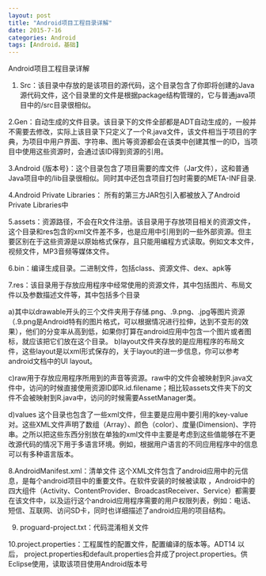 ```yaml
---
layout: post
title: "Android项目工程目录详解"
date: 2015-7-16
categories: Android
tags: [Android，基础]
---
```

Android项目工程目录详解

<!-- more -->

1. Src：该目录中存放的是该项目的源代码，这个目录包含了你即将创建的Java源代码文件，这个目录里的文件是根据package结构管理的，它与普通java项目中的/src目录很相似。

2.Gen：自动生成的文件目录。该目录下的文件全部都是ADT自动生成的，一般并不需要去修改，实际上该目录下只定义了一个R.java文件，该文件相当于项目的字典，为项目中用户界面、字符串、图片等资源都会在该类中创建其惟一的ID，当项目中使用这些资源时，会通过该ID得到资源的引用。

3.Android {版本号}：这个目录包含了项目需要的库文件（Jar文件），这和普通Java项目中的/lib目录很相似。同时其中还包含项目打包时需要的META-INF目录.

4.Android Private Libraries： 所有的第三方JAR包引入都被放入了Android Private Libraries中

5.assets：资源路径，不会在R文件注册。该目录用于存放项目相关的资源文件，这个目录和res包含的xml文件差不多，也是应用中引用到的一些外部资源。但主要区别在于这些资源是以原始格式保存，且只能用编程方式读取。例如文本文件，视频文件，MP3音频等媒体文件。

6.bin：编译生成目录。二进制文件，包括class、资源文件、dex、apk等


7.res：该目录用于存放应用程序中经常使用的资源文件，其中包括图片、布局文件以及参数描述文件等，其中包括多个目录

a)其中以drawable开头的三个文件夹用于存储.png、.9.png、.jpg等图片资源（.9.png是Android特有的图片格式，可以根据情况进行拉伸，达到不变形的效果），他们的分变率从高到低，如果你打算在android应用中包含一个图片或者图标，就应该把它们放在这个目录。
b)layout文件夹存放的是应用程序的布局文件，这些layout是以xml形式保存的，关于layout的进一步信息，你可以参考android文档中的UI layout。

c)raw用于存放应用程序所用到的声音等资源。raw中的文件会被映射到R.java文件中，访问的时候直接使用资源ID即R.id.filename；相比较assets文件夹下的文件不会被映射到R.java中，访问的时候需要AssetManager类。

d)values 这个目录也包含了一些xml文件，但主要是应用中要引用的key-value对。这些XML文件声明了数组（Array）、颜色（color）、度量(Dimension)、字符串。之所以把这些东西分别放在单独的xml文件中主要是考虑到这些值能够在不更改源代码的情况下用于多语言环境。例如，根据用户语言的不同应用程序中的信息可以有多种语言版本。

8.AndroidManifest.xml：清单文件 这个XML文件包含了android应用中的元信息，是每个android项目中的重要文件。在软件安装的时候被读取 ，Android中的四大组件（Activity、ContentProvider、BroadcastReceiver、Service）都需要在该文件中，以及运行这个android应用程序需要的用户权限列表，例如：电话、短信、互联网、访问SD卡，同时也详细描述了android应用的项目结构。

9. proguard-project.txt：代码混淆相关文件

10.project.properties：工程属性的配置文件，配置编译的版本等。ADT14 以后， project.properties和default.properties合并成了project.properties。供Eclipse使用，读取该项目使用Android版本号